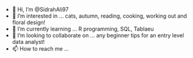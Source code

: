 - 👋 Hi, I’m @SidrahAli97
- 👀 I’m interested in ... cats, autumn, reading, cooking, working out and floral design! 
- 🌱 I’m currently learning ... R programming, SQL, Tablaeu
- 💞️ I’m looking to collaborate on ... any beginner tips for an entry level data analyst! 
- 📫 How to reach me ... [
](https://www.linkedin.com/in/sidrahali?original_referer=https%3A%2F%2Fwww.linkedin.com%2Fin%2Fsidrahali%3Foriginal_referer%3Dhttps%253A%252F%252Fwww.google.com%252F)
<!---
SidrahAli97/SidrahAli97 is a ✨ special ✨ repository because its `README.md` (this file) appears on your GitHub profile.
You can click the Preview link to take a look at your changes.
--->
